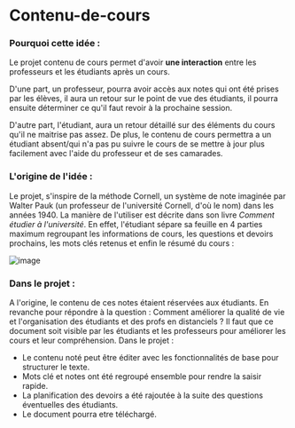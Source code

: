 # Contenu-de-cours

### Pourquoi cette idée : 

Le projet contenu de cours permet d'avoir **une interaction** entre les professeurs et les étudiants après un cours. 

D'une part, un professeur, pourra avoir accès aux notes qui ont été prises par les élèves, il aura un retour sur le point de vue des étudiants, il pourra ensuite déterminer ce qu'il faut revoir à la prochaine session.

D'autre part, l'étudiant, aura un retour détaillé sur des éléments du cours qu'il ne maitrise pas assez. De plus, le contenu de cours permettra a un étudiant absent/qui n'a pas pu suivre le cours de se mettre à jour plus facilement avec l'aide du professeur et de ses camarades.

### L'origine de l'idée : 
Le projet, s'inspire de la méthode Cornell,  un système de note imaginée par Walter Pauk (un professeur de l'université Cornell, d'où le nom) dans les années 1940.
La manière de l'utiliser est décrite dans son livre *Comment étudier à l'université*. 
En effet, l'étudiant sépare sa feuille en 4 parties maximum regroupant les informations de cours, les questions et devoirs prochains, les mots clés retenus et enfin le résumé du cours : 

![image](https://user-images.githubusercontent.com/72963618/118696293-7102e480-b80e-11eb-95b2-3ccbad703f77.png)

### Dans le projet :
A l'origine, le contenu de ces notes étaient réservées aux étudiants.
En revanche pour répondre à la question : Comment améliorer la qualité de vie et l'organisation des étudiants et des profs en distanciels ? 
Il faut que ce document soit visible par les étudiants et les professeurs pour améliorer les cours et leur compréhension.
Dans le projet :
-	Le contenu noté peut être éditer avec les fonctionnalités de base pour structurer le texte.
-	Mots clé et notes ont été regroupé ensemble pour rendre la saisir rapide.
-	La planification des devoirs a été rajoutée à la suite des questions éventuelles des étudiants.
-	Le document pourra etre téléchargé.
